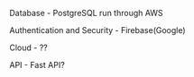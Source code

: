 Database - PostgreSQL run through AWS 

Authentication and Security - Firebase(Google)

Cloud - ??

API - Fast API?